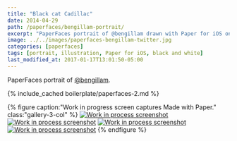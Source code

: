 ```yaml
---
title: "Black cat Cadillac"
date: 2014-04-29
path: /paperfaces/bengillam-portrait/
excerpt: "PaperFaces portrait of @bengillam drawn with Paper for iOS on an iPad."
image: ../../images/paperfaces-bengillam-twitter.jpg
categories: [paperfaces]
tags: [portrait, illustration, Paper for iOS, black and white]
last_modified_at: 2017-01-17T13:01:50-05:00
---
```


PaperFaces portrait of [@bengillam](https://twitter.com/bengillam).

{% include_cached boilerplate/paperfaces-2.md %}

{% figure caption:"Work in progress screen captures Made with Paper." class:"gallery-3-col" %}
[![Work in process screenshot](../../images/paperfaces-bengillam-process-1-600.jpg)](../../images/paperfaces-bengillam-process-1-lg.jpg)
[![Work in process screenshot](../../images/paperfaces-bengillam-process-2-600.jpg)](../../images/paperfaces-bengillam-process-2-lg.jpg)
[![Work in process screenshot](../../images/paperfaces-bengillam-process-3-600.jpg)](../../images/paperfaces-bengillam-process-3-lg.jpg)
[![Work in process screenshot](../../images/paperfaces-bengillam-process-4-600.jpg)](../../images/paperfaces-bengillam-process-4-lg.jpg)
{% endfigure %}
